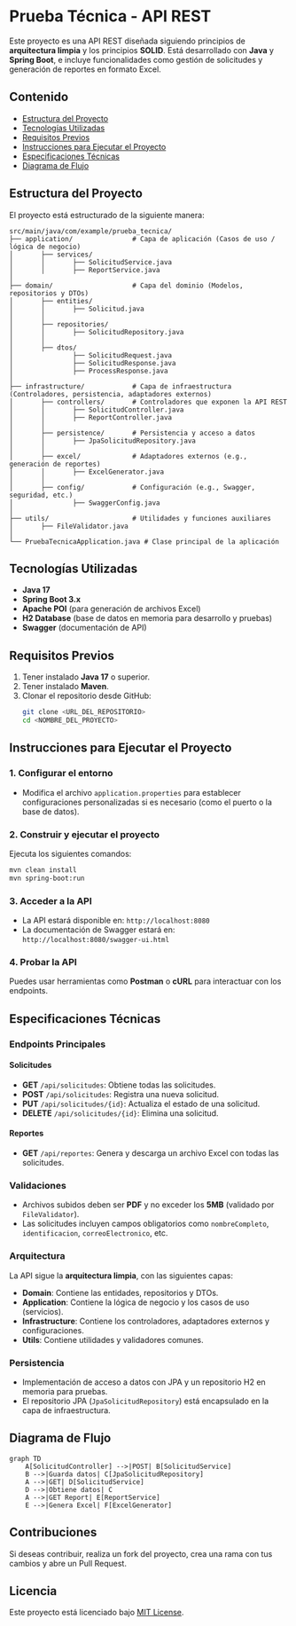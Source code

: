 # Prueba Técnica - API REST

Este proyecto es una API REST diseñada siguiendo principios de **arquitectura limpia** y los principios **SOLID**. Está desarrollado con **Java** y **Spring Boot**, e incluye funcionalidades como gestión de solicitudes y generación de reportes en formato Excel.

## Contenido
- [Estructura del Proyecto](#estructura-del-proyecto)
- [Tecnologías Utilizadas](#tecnologías-utilizadas)
- [Requisitos Previos](#requisitos-previos)
- [Instrucciones para Ejecutar el Proyecto](#instrucciones-para-ejecutar-el-proyecto)
- [Especificaciones Técnicas](#especificaciones-técnicas)
- [Diagrama de Flujo](#diagrama-de-flujo)

## Estructura del Proyecto
El proyecto está estructurado de la siguiente manera:

```plaintext
src/main/java/com/example/prueba_tecnica/
├── application/               # Capa de aplicación (Casos de uso / lógica de negocio)
│       ├── services/
│       │       ├── SolicitudService.java
│       │       ├── ReportService.java
│
├── domain/                    # Capa del dominio (Modelos, repositorios y DTOs)
│       ├── entities/
│       │       ├── Solicitud.java
│       │
│       ├── repositories/
│       │       ├── SolicitudRepository.java
│       │
│       ├── dtos/
│               ├── SolicitudRequest.java
│               ├── SolicitudResponse.java
│               ├── ProcessResponse.java
│
├── infrastructure/            # Capa de infraestructura (Controladores, persistencia, adaptadores externos)
│       ├── controllers/       # Controladores que exponen la API REST
│       │       ├── SolicitudController.java
│       │       ├── ReportController.java
│       │
│       ├── persistence/       # Persistencia y acceso a datos
│       │       ├── JpaSolicitudRepository.java
│       │
│       ├── excel/             # Adaptadores externos (e.g., generación de reportes)
│       │       ├── ExcelGenerator.java
│       │
│       ├── config/            # Configuración (e.g., Swagger, seguridad, etc.)
│               ├── SwaggerConfig.java
│
├── utils/                     # Utilidades y funciones auxiliares
│       ├── FileValidator.java
│
└── PruebaTecnicaApplication.java # Clase principal de la aplicación
```

## Tecnologías Utilizadas
- **Java 17**
- **Spring Boot 3.x**
- **Apache POI** (para generación de archivos Excel)
- **H2 Database** (base de datos en memoria para desarrollo y pruebas)
- **Swagger** (documentación de API)

## Requisitos Previos
1. Tener instalado **Java 17** o superior.
2. Tener instalado **Maven**.
3. Clonar el repositorio desde GitHub:
   ```bash
   git clone <URL_DEL_REPOSITORIO>
   cd <NOMBRE_DEL_PROYECTO>
   ```

## Instrucciones para Ejecutar el Proyecto

### 1. Configurar el entorno
- Modifica el archivo `application.properties` para establecer configuraciones personalizadas si es necesario (como el puerto o la base de datos).

### 2. Construir y ejecutar el proyecto
Ejecuta los siguientes comandos:
```bash
mvn clean install
mvn spring-boot:run
```

### 3. Acceder a la API
- La API estará disponible en: `http://localhost:8080`
- La documentación de Swagger estará en: `http://localhost:8080/swagger-ui.html`

### 4. Probar la API
Puedes usar herramientas como **Postman** o **cURL** para interactuar con los endpoints.

## Especificaciones Técnicas

### Endpoints Principales
#### Solicitudes
- **GET** `/api/solicitudes`: Obtiene todas las solicitudes.
- **POST** `/api/solicitudes`: Registra una nueva solicitud.
- **PUT** `/api/solicitudes/{id}`: Actualiza el estado de una solicitud.
- **DELETE** `/api/solicitudes/{id}`: Elimina una solicitud.

#### Reportes
- **GET** `/api/reportes`: Genera y descarga un archivo Excel con todas las solicitudes.

### Validaciones
- Archivos subidos deben ser **PDF** y no exceder los **5MB** (validado por `FileValidator`).
- Las solicitudes incluyen campos obligatorios como `nombreCompleto`, `identificacion`, `correoElectronico`, etc.

### Arquitectura
La API sigue la **arquitectura limpia**, con las siguientes capas:
- **Domain**: Contiene las entidades, repositorios y DTOs.
- **Application**: Contiene la lógica de negocio y los casos de uso (servicios).
- **Infrastructure**: Contiene los controladores, adaptadores externos y configuraciones.
- **Utils**: Contiene utilidades y validadores comunes.

### Persistencia
- Implementación de acceso a datos con JPA y un repositorio H2 en memoria para pruebas.
- El repositorio JPA (`JpaSolicitudRepository`) está encapsulado en la capa de infraestructura.

## Diagrama de Flujo

```mermaid
graph TD
    A[SolicitudController] -->|POST| B[SolicitudService]
    B -->|Guarda datos| C[JpaSolicitudRepository]
    A -->|GET| D[SolicitudService]
    D -->|Obtiene datos| C
    A -->|GET Report| E[ReportService]
    E -->|Genera Excel| F[ExcelGenerator]
```

## Contribuciones
Si deseas contribuir, realiza un fork del proyecto, crea una rama con tus cambios y abre un Pull Request.

## Licencia
Este proyecto está licenciado bajo [MIT License](LICENSE).

